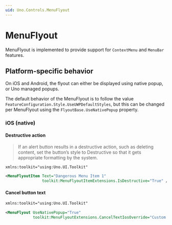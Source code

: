 ```yaml
---
uid: Uno.Controls.MenuFlyout
---
```


# MenuFlyout

MenuFlyout is implemented to provide support for `ContextMenu` and `MenuBar` features.

## Platform-specific behavior

On iOS and Android, the flyout can either be displayed using native popup, or Uno managed popups.

The default behavior of the MenuFlyout is to follow the value `FeatureConfiguration.Style.UseUWPDefaultStyles`, but this can be changed per MenuFlyout using the `FlyoutBase.UseNativePopup` property.

### iOS (native)

#### Destructive action

> If an alert button results in a destructive action, such as deleting content, set the button’s style to Destructive so that it gets appropriate formatting by the system.

```xml
xmlns:toolkit="using:Uno.UI.Toolkit"

<MenuFlyoutItem Text="Dangerous Menu Item 1"
                toolkit:MenuFlyoutItemExtensions.IsDestructive="True" />
```

#### Cancel button text

```xml
xmlns:toolkit="using:Uno.UI.Toolkit"

<MenuFlyout UseNativePopup="True"
            toolkit:MenuFlyoutExtensions.CancelTextIosOverride="Custom cancel text">
```
